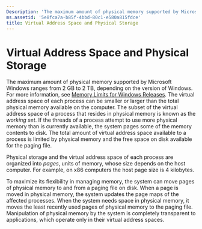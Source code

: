 ```yaml
---
Description: 'The maximum amount of physical memory supported by Microsoft Windows ranges from 2 GB to 2 TB, depending on the version of Windows.'
ms.assetid: '5e8fca7a-b85f-4bbd-80c1-e580a815fdce'
title: Virtual Address Space and Physical Storage
---
```


# Virtual Address Space and Physical Storage

The maximum amount of physical memory supported by Microsoft Windows ranges from 2 GB to 2 TB, depending on the version of Windows. For more information, see [Memory Limits for Windows Releases](memory-limits-for-windows-releases.md). The virtual address space of each process can be smaller or larger than the total physical memory available on the computer. The subset of the virtual address space of a process that resides in physical memory is known as the *working set*. If the threads of a process attempt to use more physical memory than is currently available, the system pages some of the memory contents to disk. The total amount of virtual address space available to a process is limited by physical memory and the free space on disk available for the paging file.

Physical storage and the virtual address space of each process are organized into *pages*, units of memory, whose size depends on the host computer. For example, on x86 computers the host page size is 4 kilobytes.

To maximize its flexibility in managing memory, the system can move pages of physical memory to and from a paging file on disk. When a page is moved in physical memory, the system updates the page maps of the affected processes. When the system needs space in physical memory, it moves the least recently used pages of physical memory to the paging file. Manipulation of physical memory by the system is completely transparent to applications, which operate only in their virtual address spaces.

 

 



